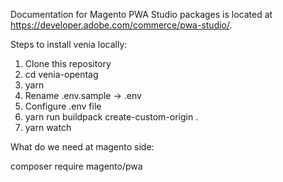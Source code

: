 Documentation for Magento PWA Studio packages is located at https://developer.adobe.com/commerce/pwa-studio/.

Steps to install venia locally:

1. Clone this repository
2. cd venia-opentag
3. yarn 
4. Rename .env.sample -> .env 
5. Configure .env file 
6. yarn run buildpack create-custom-origin .
7. yarn watch

What do we need at magento side:

composer require magento/pwa

